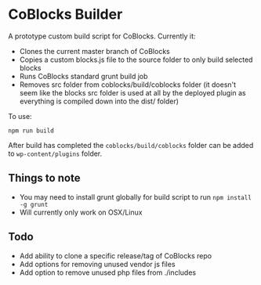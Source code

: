 # CoBlocks Builder

A prototype custom build script for CoBlocks. Currently it:

* Clones the current master branch of CoBlocks 
* Copies a custom blocks.js file to the source folder to only build selected blocks
* Runs CoBlocks standard grunt build job
* Removes src folder from coblocks/build/coblocks folder (it doesn't seem like the blocks src folder is used at all by the deployed plugin as everything is compiled down into the dist/ folder)

To use:
```shell
npm run build
```

After build has completed the `coblocks/build/coblocks` folder can be added to `wp-content/plugins` folder.

## Things to note

* You may need to install grunt globally for build script to run `npm install -g grunt`
* Will currently only work on OSX/Linux

## Todo

* Add ability to clone a specific release/tag of CoBlocks repo
* Add options for removing unused vendor js files
* Add option to remove unused php files from ./includes
